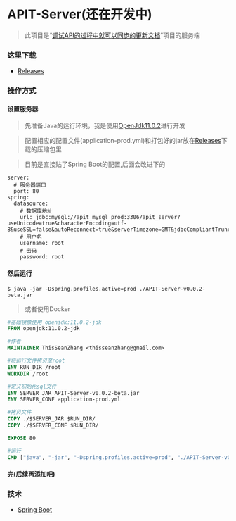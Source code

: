 # APIT-Server(还在开发中)

> 此项目是“[调试API的过程中就可以同步的更新文档](https://github.com/ThisSeanZhang/APIT-Client)”项目的服务端

### 这里下载

* [Releases](https://github.com/ThisSeanZhang/APIT-Server/releases)

### 操作方式
#### 设置服务器

> 先准备Java的运行环境，我是使用[OpenJdk11.0.2](https://jdk.java.net/11/)进行开发

> 配置相应的配置文件(application-prod.yml)和打包好的jar放在[Releases](https://github.com/ThisSeanZhang/APIT-Server/releases)下载的压缩包里

> 目前是直接贴了Spring Boot的配置,后面会改进下的
```
server:
  # 服务器端口
  port: 80
spring:
  datasource:
    # 数据库地址
    url: jdbc:mysql://apit_mysql_prod:3306/apit_server?useUnicode=true&characterEncoding=utf-8&useSSL=false&autoReconnect=true&serverTimezone=GMT&jdbcCompliantTruncation=false
    # 用户名
    username: root
    # 密码
    password: root
```
#### 然后运行
```$xslt
$ java -jar -Dspring.profiles.active=prod ./APIT-Server-v0.0.2-beta.jar
```
> 或者使用Docker

```dockerfile
#基础镜像使用 openjdk:11.0.2-jdk
FROM openjdk:11.0.2-jdk

#作者
MAINTAINER ThisSeanZhang <thisseanzhang@gmail.com>

#将运行文件拷贝至root
ENV RUN_DIR /root
WORKDIR /root

#定义初始化sql文件
ENV SERVER_JAR APIT-Server-v0.0.2-beta.jar
ENV SERVER_CONF application-prod.yml

#拷贝文件
COPY ./$SERVER_JAR $RUN_DIR/
COPY ./$SERVER_CONF $RUN_DIR/

EXPOSE 80

#运行
CMD ["java", "-jar", "-Dspring.profiles.active=prod", "./APIT-Server-v0.1-alpha.jar"]
```
#### 完(后续再添加吧)

### 技术
* [Spring Boot](https://github.com/SimulatedGREG/electron-vue)
